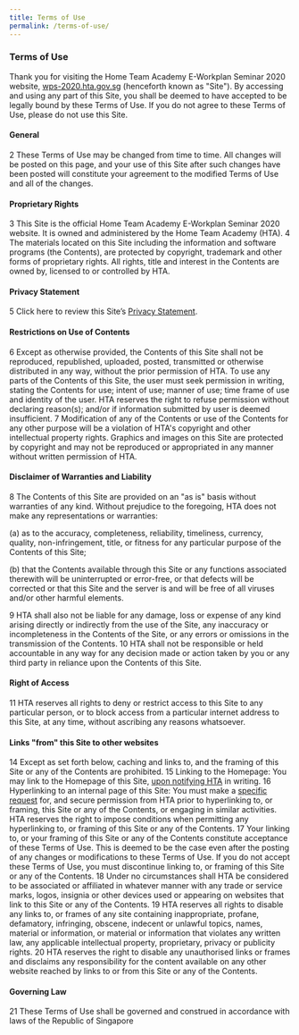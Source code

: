 ```yaml
---
title: Terms of Use
permalink: /terms-of-use/
---
```

### **Terms of Use**

Thank you for visiting the Home Team Academy E-Workplan Seminar 2020 website, [wps-2020.hta.gov.sg](wps-2020.hta.gov.sg) (henceforth known as "Site"). By accessing and using any part of this Site, you shall be deemed to have accepted to be legally bound by these Terms of Use. If you do not agree to these Terms of Use, please do not use this Site.

#### **General**

2 These Terms of Use may be changed from time to time. All changes will be posted on this page, and your use of this Site after such changes have been posted will constitute your agreement to the modified Terms of Use and all of the changes.

#### **Proprietary Rights**

3 This Site is the official Home Team Academy E-Workplan Seminar 2020 website. It is owned and administered by the Home Team Academy (HTA).
4 The materials located on this Site including the information and software programs (the Contents), are protected by copyright, trademark and other forms of proprietary rights. All rights, title and interest in the Contents are owned by, licensed to or controlled by HTA.

#### **Privacy Statement**

5 Click here to review this Site’s [Privacy Statement](https://www.mha.gov.sg/privacy-statement).

#### **Restrictions on Use of Contents**

6 Except as otherwise provided, the Contents of this Site shall not be reproduced, republished, uploaded, posted, transmitted or otherwise distributed in any way, without the prior permission of HTA. To use any parts of the Contents of this Site, the user must seek permission in writing, stating the Contents for use; intent of use; manner of use; time frame of use and identity of the user. HTA reserves the right to refuse permission without declaring reason(s); and/or if information submitted by user is deemed insufficient.
7 Modification of any of the Contents or use of the Contents for any other purpose will be a violation of HTA's copyright and other intellectual property rights. Graphics and images on this Site are protected by copyright and may not be reproduced or appropriated in any manner without written permission of HTA.

#### **Disclaimer of Warranties and Liability**

8 The Contents of this Site are provided on an "as is" basis without warranties of any kind. Without prejudice to the foregoing, HTA does not make any representations or warranties:

(a) as to the accuracy, completeness, reliability, timeliness, currency, quality, non-infringement, title, or fitness for any particular purpose of the Contents of this Site;

(b) that the Contents available through this Site or any functions associated therewith will be uninterrupted or error-free, or that defects will be corrected or that this Site and the server is and will be free of all viruses and/or other harmful elements.

9 HTA shall also not be liable for any damage, loss or expense of any kind arising directly or indirectly from the use of the Site, any inaccuracy or incompleteness in the Contents of the Site, or any errors or omissions in the transmission of the Contents.
10 HTA shall not be responsible or held accountable in any way for any decision made or action taken by you or any third party in reliance upon the Contents of this Site.

#### **Right of Access**

11 HTA reserves all rights to deny or restrict access to this Site to any particular person, or to block access from a particular internet address to this Site, at any time, without ascribing any reasons whatsoever.

#### **Links "from" this Site to other websites**

14 Except as set forth below, caching and links to, and the framing of this Site or any of the Contents are prohibited.
15 Linking to the Homepage: You may link to the Homepage of this Site, [upon notifying HTA](https://www.mha.gov.sg/contact-us) in writing.
16 Hyperlinking to an internal page of this Site: You must make a [specific request](https://www.mha.gov.sg/contact-us) for, and secure permission from HTA prior to hyperlinking to, or framing, this Site or any of the Contents, or engaging in similar activities. HTA reserves the right to impose conditions when permitting any hyperlinking to, or framing of this Site or any of the Contents.
17 Your linking to, or your framing of this Site or any of the Contents constitute acceptance of these Terms of Use. This is deemed to be the case even after the posting of any changes or modifications to these Terms of Use. If you do not accept these Terms of Use, you must discontinue linking to, or framing of this Site or any of the Contents.
18 Under no circumstances shall HTA be considered to be associated or affiliated in whatever manner with any trade or service marks, logos, insignia or other devices used or appearing on websites that link to this Site or any of the Contents.
19 HTA reserves all rights to disable any links to, or frames of any site containing inappropriate, profane, defamatory, infringing, obscene, indecent or unlawful topics, names, material or information, or material or information that violates any written law, any applicable intellectual property, proprietary, privacy or publicity rights.
20 HTA reserves the right to disable any unauthorised links or frames and disclaims any responsibility for the content available on any other website reached by links to or from this Site or any of the Contents.

#### **Governing Law**
21 These Terms of Use shall be governed and construed in accordance with laws of the Republic of Singapore
